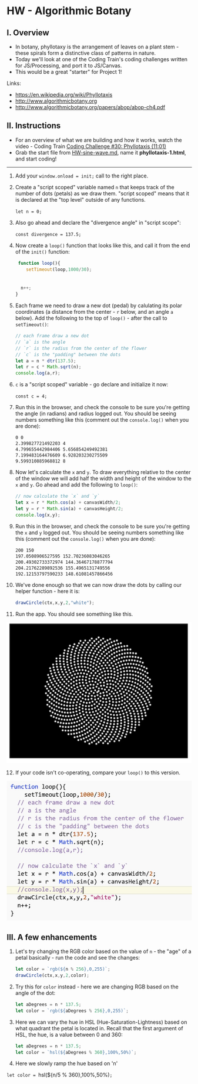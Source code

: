 # HW - Algorithmic Botany


## I. Overview

 - In botany, phyllotaxy is the arrangement of leaves on a plant stem - these spirals form a distinctive class of patterns in nature.
 - Today we'll look at one of the Coding Train's coding challenges written for JS/Processing, and port it to JS/Canvas.
 - This would be a great "starter" for Project 1!
 
 Links:
 - https://en.wikipedia.org/wiki/Phyllotaxis
 - http://www.algorithmicbotany.org
 - http://www.algorithmicbotany.org/papers/abop/abop-ch4.pdf
 
 
## II. Instructions

- For an overview of what we are building and how it works, watch the video - Coding Train [Coding Challenge #30: Phyllotaxis (11:01)](https://thecodingtrain.com/CodingChallenges/030-phyllotaxis.html)
- Grab the start file from [HW-sine-wave.md](./HW-sine-wave.md), name it **phyllotaxis-1.html**, and start coding!

<hr>

1. Add your `window.onload = init;` call to the right place.


2. Create a "script scoped" variable named `n` that keeps track of the number of dots (petals) as we draw them. "script scoped" means that it is declared at the "top level" outside of any functions.

    `let n = 0;`


3. Also go ahead and declare the "divergence angle" in "script scope":

    `const divergence = 137.5;`


4. Now create a `loop()` function that looks like this, and call it from the end of the `init()` function:

    ```js
     function loop(){
 	    setTimeout(loop,1000/30);
  
  
      n++;
    }
    ```


5. Each frame we need to draw a new dot (pedal) by calulating its polar coordinates (a distance from the center - `r` below, and an angle `a` below). Add the following to the top of `loop()` - after the call to `setTimeout()`:

    ```js
    // each frame draw a new dot
    // `a` is the angle
    // `r` is the radius from the center of the flower
    // `c` is the "padding" between the dots
    let a = n * dtr(137.5);
    let r = c * Math.sqrt(n);
    console.log(a,r);
    ```


6. `c` is a "script scoped" variable - go declare and initialize it now:

    `const c = 4;`


7. Run this in the browser, and check the console to be sure you're getting the angle (in radians) and radius logged out. You should be seeing numbers something like this (comment out the `console.log()` when you are done):

    ```
    0 0
    2.399827721492203 4
    4.799655442984406 5.656854249492381
    7.199483164476609 6.928203230275509
    9.599310885968812 8
    ```


8. Now let's calculate the `x` and `y`. To draw everything relative to the center of the window we will add half the width and height of the window to the `x` and `y`. Go ahead and add the following to `loop()`:

    ```js
    // now calculate the `x` and `y`
    let x = r * Math.cos(a) + canvasWidth/2;
    let y = r * Math.sin(a) + canvasHeight/2;
    console.log(x,y);
    ```


9. Run this in the browser, and check the console to be sure you're getting the `x` and `y` logged out. You should be seeing numbers something like this (comment out the `console.log()` when you are done):

    ```
    200 150
    197.0508906527595 152.70236083046265
    200.49302733372974 144.36467178877794
    204.21762289892536 155.4965131749556
    192.12153797590233 148.61081457866456
    ```


10. We've done enough so that we can now draw the dots by calling our helper function - here it is:

    ```js
    drawCircle(ctx,x,y,2,"white");
    ```


11. Run the app. You should see something like this.

![Screenshot](_images/HW-algorithmic-botany-1.jpg)


12. If your code isn't co-operating, compare your `loop()` to this version.

![Screenshot](_images/HW-algorithmic-botany-2.jpg)

## III. A few enhancements

1. Let's try changing the RGB color based on the value of `n` - the "age" of a petal basically - run the code and see the changes:

    ```js
    let color = `rgb(${n % 256},0,255)`;
    drawCircle(ctx,x,y,2,color);
    ```
    
  
2. Try this for `color` instead - here we are changing RGB based on the angle of the dot:

    ```js
    let aDegrees = n * 137.5;
    let color = `rgb(${aDegrees % 256},0,255)`;
    ```

3. Here we can vary the hue in HSL (Hue-Saturation-Lightness) based on what quadrant the petal is located in. Recall that the first argument of HSL, the hue, is a value between 0 and 360:

    ```js
    let aDegrees = n * 137.5;
    let color = `hsl(${aDegrees % 360},100%,50%)`;
    ```
    
4. Here we slowly ramp the hue based on 'n'

`let color = `hsl(${n/5 % 360},100%,50%)`;`
